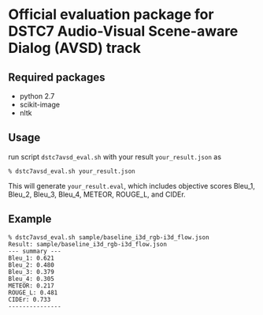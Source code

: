 # Official evaluation package for DSTC7 Audio-Visual Scene-aware Dialog (AVSD) track

## Required packages
- python 2.7
- scikit-image
- nltk

## Usage
run script `dstc7avsd_eval.sh` with your result `your_result.json` as

    % dstc7avsd_eval.sh your_result.json

This will generate `your_result.eval`, which includes objective scores Bleu\_1, Bleu\_2, Bleu\_3, Bleu\_4, METEOR, ROUGE\_L, and CIDEr.

## Example
    % dstc7avsd_eval.sh sample/baseline_i3d_rgb-i3d_flow.json
    Result: sample/baseline_i3d_rgb-i3d_flow.json
    --- summary ---
    Bleu_1: 0.621
    Bleu_2: 0.480
    Bleu_3: 0.379
    Bleu_4: 0.305
    METEOR: 0.217
    ROUGE_L: 0.481
    CIDEr: 0.733
    ---------------
